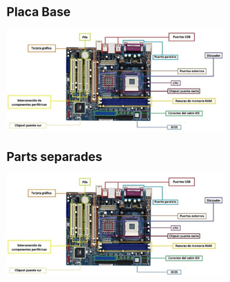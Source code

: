 <h1>Placa Base</h1>
<img src="placa base entera.jpg" alt="Placa base entera">

<h1>Parts separades</h1>
<img src="placa base entera.jpg" alt="Placa base entera">

